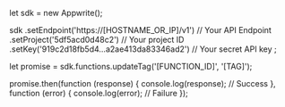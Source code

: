 let sdk = new Appwrite();

sdk
    .setEndpoint('https://[HOSTNAME_OR_IP]/v1') // Your API Endpoint
    .setProject('5df5acd0d48c2') // Your project ID
    .setKey('919c2d18fb5d4...a2ae413da83346ad2') // Your secret API key
;

let promise = sdk.functions.updateTag('[FUNCTION_ID]', '[TAG]');

promise.then(function (response) {
    console.log(response); // Success
}, function (error) {
    console.log(error); // Failure
});